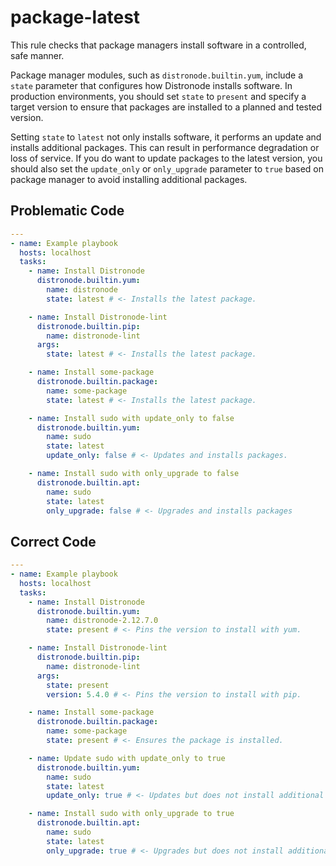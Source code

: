 # package-latest

This rule checks that package managers install software in a controlled, safe manner.

Package manager modules, such as `distronode.builtin.yum`, include a `state` parameter that configures how Distronode installs software.
In production environments, you should set `state` to `present` and specify a target version to ensure that packages are installed to a planned and tested version.

Setting `state` to `latest` not only installs software, it performs an update and installs additional packages.
This can result in performance degradation or loss of service.
If you do want to update packages to the latest version, you should also set the `update_only` or `only_upgrade` parameter to `true` based on package manager to avoid installing additional packages.

## Problematic Code

```yaml
---
- name: Example playbook
  hosts: localhost
  tasks:
    - name: Install Distronode
      distronode.builtin.yum:
        name: distronode
        state: latest # <- Installs the latest package.

    - name: Install Distronode-lint
      distronode.builtin.pip:
        name: distronode-lint
      args:
        state: latest # <- Installs the latest package.

    - name: Install some-package
      distronode.builtin.package:
        name: some-package
        state: latest # <- Installs the latest package.

    - name: Install sudo with update_only to false
      distronode.builtin.yum:
        name: sudo
        state: latest
        update_only: false # <- Updates and installs packages.

    - name: Install sudo with only_upgrade to false
      distronode.builtin.apt:
        name: sudo
        state: latest
        only_upgrade: false # <- Upgrades and installs packages
```

## Correct Code

```yaml
---
- name: Example playbook
  hosts: localhost
  tasks:
    - name: Install Distronode
      distronode.builtin.yum:
        name: distronode-2.12.7.0
        state: present # <- Pins the version to install with yum.

    - name: Install Distronode-lint
      distronode.builtin.pip:
        name: distronode-lint
      args:
        state: present
        version: 5.4.0 # <- Pins the version to install with pip.

    - name: Install some-package
      distronode.builtin.package:
        name: some-package
        state: present # <- Ensures the package is installed.

    - name: Update sudo with update_only to true
      distronode.builtin.yum:
        name: sudo
        state: latest
        update_only: true # <- Updates but does not install additional packages.

    - name: Install sudo with only_upgrade to true
      distronode.builtin.apt:
        name: sudo
        state: latest
        only_upgrade: true # <- Upgrades but does not install additional packages.
```
